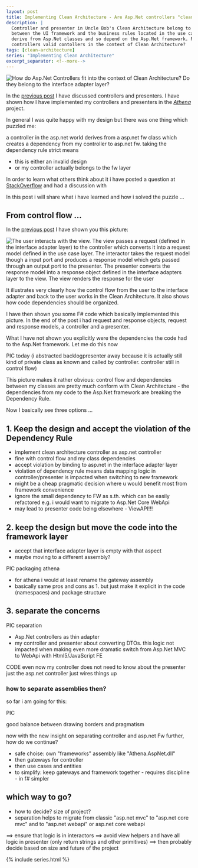 ```yaml
---
layout: post
title: Implementing Clean Architecture - Are Asp.Net controllers "clean" controllers?
description: |
  Controller and presenter in Uncle Bob's Clean Architecture belong to the "interface adapters" layer and bridge
  between the UI framework and the business rules located in the use case interactors. But in Asp.Net controllers
  derive from Asp.Net classes and so depend on the Asp.Net framework. Respecting the Dependency Rule: Are Asp.Net
  controllers valid contollers in the context of Clean Architecture?
tags: [clean-architecture]
series: "Implementing Clean Architecture"
excerpt_separator: <!--more-->
---
```


<img src="{{ site.url }}/assets/clean-architecture/Circle.Presenters.AspNet.png" class="dynimg" title="Asp.Net in the context of Clean Architecture." alt="How do Asp.Net Controllers fit into the context of Clean Architecture? Do they belong to the interface adapter layer?"/>

In the [previous post](/Implementing-Clean-Architecture-Controller-Presenter/) I have discussed controllers and presenters.
I have shown how I have implemented my controllers and presenters in the *[Athena](/Implementing-Clean-Architecture)* project.

In general I was quite happy with my design but there was one thing which puzzled me:

a controller in the asp.net world derives from a asp.net fw class which creates a dependency from my controller to 
asp.net fw. taking the dependency rule strict means
- this is either an invalid design
- or my controller actually belongs to the fw layer

In order to learn what others think about it i have posted a question at 
[StackOverflow](https://stackoverflow.com/questions/48589192/dependency-from-gateway-to-framework-in-clean-architecture)
and had a discussion with [](https://herbertograca.com/2017/09/28/clean-architecture-standing-on-the-shoulders-of-giants/)

In this post i will share what i have learned and how i solved the puzzle ...

<!--more-->

## From control flow ...

In the [previous post](/Implementing-Clean-Architecture-Controller-Presenter/) I have shown you this picture:

<img src="{{ site.url }}/assets/clean-architecture/User.Interactor.Flow.png" class="dynimg" title="Control flow from user through controller, interactor and presenter." alt="The user interacts with the view. The view passes a request (defined in the interface adapter layer) to the controller which converts it into a request model defined in the use case layer. The interactor takes the request model though a input port and produces a response model which gets passed through an output port to the presenter. The presenter converts the response model into a response object defined in the interface adapters layer to the view. The view renders the response for the user"/>

It illustrates very clearly how the control flow from the user to the interface adapter and back to the user works
in the Clean Architecture. It also shows how code dependencies should be organized.
 
I have then shown you some F# code which basically implemented this picture. In the end of the post i had request
and response objects, request and response models, a controller and a presenter.

What I have not shown you explicitly were the dependencies the code had to the Asp.Net framework. Let me do this now


PIC today
(i abstracted backlogpresenter away because it is actually still kind of private class as known and called by controller.
controller still in control flow)

This picture makes it rather obvious: control flow and dependencies between my classes are pretty much conform with
Clean Architecture - the dependencies from my code to the Asp.Net framework are breaking the Dependency Rule.

Now I basically see three options ...

## 1. Keep the design and accept the violation of the Dependency Rule

- implement clean architecture controller as asp.net controller
- fine with control flow and my class dependencies
- accept violation by binding to asp.net in the interface adapter layer
- violation of dependency rule means data mapping logic in controller/presenter is impacted
  when switching to new framework
- might be a cheap pragmatic decision where u would benefit most from framework convenience
- ignore the small dependency to FW as s.th. which can be easily refactored e.g. i would want to migrate to
  Asp.Net Core WebApi 
- may lead to presenter code being elsewhere - ViewAPI!!!

## 2. keep the design but move the code into the framework layer

- accept that interface adapter layer is empty with that aspect
- maybe moving to a different assembly?

PIC packaging athena
- for athena i would at least rename the gateway assembly
- basically same pros and cons as 1. but just make it explicit in the code (namespaces) and package structure

## 3. separate the concerns

PIC separation

- Asp.Net controllers as thin adapter
- my controller and presenter about converting DTOs. this logic not impacted when making even more dramatic switch 
  from Asp.Net MVC to WebApi with Html5/JavaScript FE

CODE even now my controller does not need to know about the presenter
just the asp.net controller just wires things up 

### how to separate assemblies then?

so far i am going for this:

PIC

good balance between drawing borders and pragmatism

now with the new insight on separating controller and asp.net Fw further, how do we continue?

- safe choise: own "frameworks" assembly like "Athena.AspNet.dll"
- then gateways for controller
- then use cases and entities
- to simplify: keep gateways and framework together - requires discipline - in f# simpler


## which way to go?

- how to decide? size of project?
- separation helps to migrate from classic "asp.net mvc" to "asp.net core mvc" and to "asp.net webapi" 
  or asp.net core webapi

==> ensure that logic is in interactors
==> avoid view helpers and have all logic in presenter (only return strings and other primitives)
==> then probably decide based on size and future of the project



{% include series.html %}
